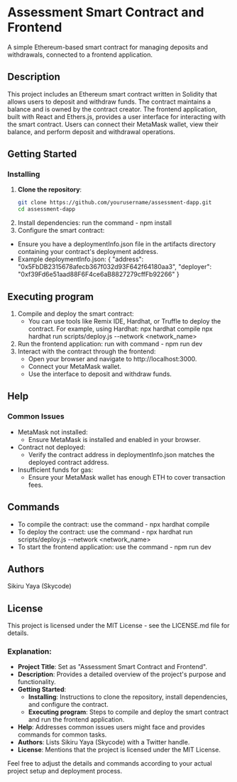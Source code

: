 # Assessment Smart Contract and Frontend

A simple Ethereum-based smart contract for managing deposits and withdrawals, connected to a frontend application.

## Description

This project includes an Ethereum smart contract written in Solidity that allows users to deposit and withdraw funds. The contract maintains a balance and is owned by the contract creator. The frontend application, built with React and Ethers.js, provides a user interface for interacting with the smart contract. Users can connect their MetaMask wallet, view their balance, and perform deposit and withdrawal operations.

## Getting Started

### Installing

1. **Clone the repository**:
   ```bash
   git clone https://github.com/yourusername/assessment-dapp.git
   cd assessment-dapp
   ```
2. Install dependencies:
   run the command - npm install
3. Configure the smart contract:

- Ensure you have a deploymentInfo.json file in the artifacts directory containing your contract's deployment address.
- Example deploymentInfo.json:
  {
  "address": "0x5FbDB2315678afecb367f032d93F642f64180aa3",
  "deployer": "0xf39Fd6e51aad88F6F4ce6aB8827279cffFb92266"
  }

## Executing program

1. Compile and deploy the smart contract:
   - You can use tools like Remix IDE, Hardhat, or Truffle to deploy the contract. For example, using Hardhat:
     npx hardhat compile
     npx hardhat run scripts/deploy.js --network <network_name>
2. Run the frontend application:
   run with command - npm run dev
3. Interact with the contract through the frontend:
   - Open your browser and navigate to http://localhost:3000.
   - Connect your MetaMask wallet.
   - Use the interface to deposit and withdraw funds.

## Help

### Common Issues

- MetaMask not installed:
  - Ensure MetaMask is installed and enabled in your browser.
- Contract not deployed:
  - Verify the contract address in deploymentInfo.json matches the deployed contract address.
- Insufficient funds for gas:
  - Ensure your MetaMask wallet has enough ETH to cover transaction fees.

## Commands

- To compile the contract:
  use the command - npx hardhat compile
- To deploy the contract:
  use the command - npx hardhat run scripts/deploy.js --network <network_name>
- To start the frontend application:
  use the command - npm run dev

## Authors

Sikiru Yaya (Skycode)

## License

This project is licensed under the MIT License - see the LICENSE.md file for details.

### Explanation:

- **Project Title**: Set as "Assessment Smart Contract and Frontend".
- **Description**: Provides a detailed overview of the project's purpose and functionality.
- **Getting Started**:
  - **Installing**: Instructions to clone the repository, install dependencies, and configure the contract.
  - **Executing program**: Steps to compile and deploy the smart contract and run the frontend application.
- **Help**: Addresses common issues users might face and provides commands for common tasks.
- **Authors**: Lists Sikiru Yaya (Skycode) with a Twitter handle.
- **License**: Mentions that the project is licensed under the MIT License.

Feel free to adjust the details and commands according to your actual project setup and deployment process.
